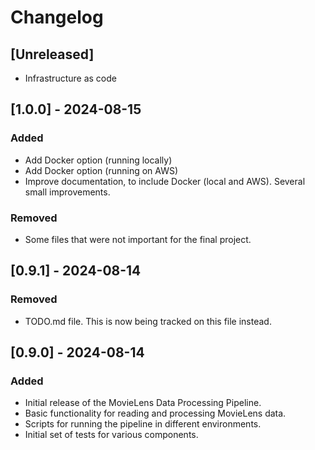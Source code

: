 # Changelog

## [Unreleased]
- Infrastructure as code

## [1.0.0] - 2024-08-15
### Added
- Add Docker option (running locally)
- Add Docker option (running on AWS)
- Improve documentation, to include Docker (local and AWS). Several small improvements.
### Removed
- Some files that were not important for the final project.


## [0.9.1] - 2024-08-14
### Removed
- TODO.md file. This is now being tracked on this file instead.

## [0.9.0] - 2024-08-14
### Added
- Initial release of the MovieLens Data Processing Pipeline.
- Basic functionality for reading and processing MovieLens data.
- Scripts for running the pipeline in different environments.
- Initial set of tests for various components.